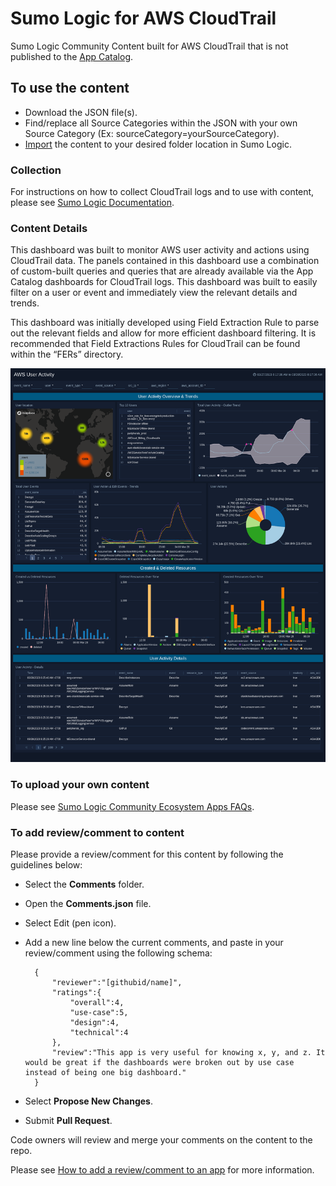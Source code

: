 # Sumo Logic for AWS CloudTrail

Sumo Logic Community Content built for AWS CloudTrail that is not published to the [App Catalog](https://help.sumologic.com/docs/integrations/).

## To use the content

- Download the JSON file(s).
- Find/replace all Source Categories within the JSON with your own Source Category (Ex: sourceCategory=yourSourceCategory).
- [Import](https://help.sumologic.com/docs/get-started/library/#import-content) the content to your desired folder location in Sumo Logic.

### Collection

For instructions on how to collect CloudTrail logs and to use with content, please see [Sumo Logic Documentation](https://help.sumologic.com/docs/integrations/amazon-aws/cloudtrail/).

### Content Details

This dashboard was built to monitor AWS user activity and actions using CloudTrail data. The panels contained in this dashboard use a combination of custom-built queries and queries that are already available via the App Catalog dashboards for CloudTrail logs. This dashboard was built to easily filter on a user or event and immediately view the relevant details and trends.

This dashboard was initially developed using Field Extraction Rule to parse out the relevant fields and allow for more efficient dashboard filtering. It is recommended that  Field Extractions Rules for CloudTrail can be found within the “FERs” directory.

![UserActivity](Screenshots/AWSUserActivity.png)

### To upload your own content

Please see [Sumo Logic Community Ecosystem Apps FAQs](https://help.sumologic.com/docs/integrations/community-ecosystem-apps/#faq).

### To add review/comment to content

Please provide a review/comment for this content by following the guidelines below:

- Select the **Comments** folder.
- Open the **Comments.json** file.
- Select Edit (pen icon).
- Add a new line below the current comments, and paste in your review/comment using the following schema:

        {
            "reviewer":"[githubid/name]",
            "ratings":{
                "overall":4,
                "use-case":5,
                "design":4,
                "technical":4
            },
            "review":"This app is very useful for knowing x, y, and z. It would be great if the dashboards were broken out by use case instead of being one big dashboard."
        }

- Select **Propose New Changes**.
- Submit **Pull Request**.

Code owners will review and merge your comments on the content to the repo.

Please see [How to add a review/comment to an app](https://help.sumologic.com/docs/integrations/community-ecosystem-apps/#how-do-i-add-a-reviewrating-to-an-app) for more information.
